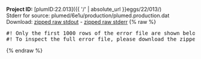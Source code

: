 **Project ID:** [plumID:22.013]({{ '/' | absolute_url }}eggs/22/013/)  
Stderr for source:  plumed/6e1u/production/plumed.production.dat   
Download: [zipped raw stdout](plumed.production.dat.plumed.stdout.txt.zip) - [zipped raw stderr](plumed.production.dat.plumed.stderr.txt.zip) 
{% raw %}
<pre>
#! Only the first 1000 rows of the error file are shown below
#! To inspect the full error file, please download the zipped raw stderr file above
</pre>
{% endraw %}
